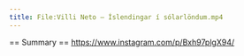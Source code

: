 ```yaml
---
title: File:Villi Neto – Íslendingar í sólarlöndum.mp4
---
```


== Summary ==
https://www.instagram.com/p/Bxh97plgX94/